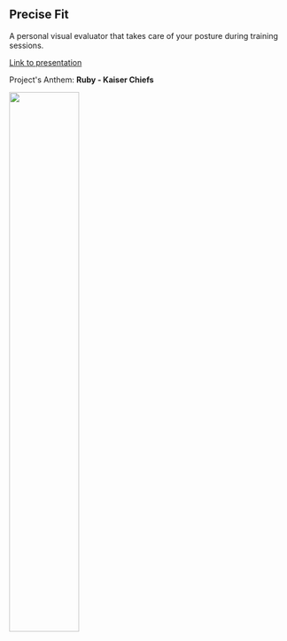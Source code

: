 ## Precise Fit

A personal visual evaluator that takes care of your posture during training sessions.

[Link to presentation](https://docs.google.com/presentation/d/14d2Pz5hhM-piGCHXnJwS7jK4ihIfHvM-Cmq6XfenMaE/edit?usp=sharing)

Project's Anthem: **Ruby - Kaiser Chiefs**

[<img src="https://img.youtube.com/vi/qObzgUfCl28/maxresdefault.jpg" width="50%">](https://youtu.be/qObzgUfCl28)
